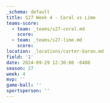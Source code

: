 ```yaml
---
_schema: default
title: S27 Week 4 - Coral vs Lime
teams-score:
  - team: _teams/s27-coral.md
    score:
  - team: _teams/s27-lime.md
    score:
location: _locations/carter-baron.md
field: '1'
date: 2024-09-29 12:30:00 -0400
season: 27
week: 4
mvp: ''
game-ball: ''
sportsperson: ''
---
```

